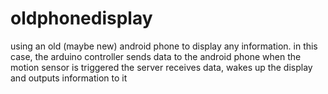 # oldphonedisplay
using an old (maybe new) android phone to display any information.
in this case, the arduino controller sends data to the android phone when the motion sensor is triggered
the server receives data, wakes up the display and outputs information to it

